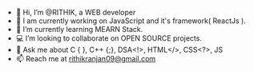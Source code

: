 - 👋 Hi, I’m @RITHIK, a WEB developer
- 🔺 I am currently working on JavaScript and it's framework( ReactJs ).
- 📕 I’m currently learning MEARN Stack.
- 💻 I’m looking to collaborate on OPEN SOURCE projects.
- 💬 Ask me about C { }, C++ {;}, DSA<!>, HTML</>, CSS<?>, JS 
- 📫 Reach me at rithikranjan09@gmail.com

<!---
rithikrz/rithikrz is a ✨ special ✨ repository because its `README.md` (this file) appears on your GitHub profile.
You can click the Preview link to take a look at your changes.
--->
